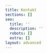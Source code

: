 ```yaml
---
title: Kontakt
sections: []
seo:
  title: ''
  description: ''
  robots: []
  extra: []
layout: advanced
---
```

